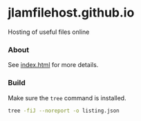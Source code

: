# jlamfilehost.github.io
Hosting of useful files online

### About

See [index.html](./index.html) for more details.

### Build

Make sure the `tree` command is installed.

```bash
tree -fiJ --noreport -o listing.json
```
